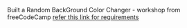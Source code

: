 Built a Random BackGround Color Changer - workshop from freeCodeCamp [refer this link for requirements](https://www.freecodecamp.org/learn/javascript-algorithms-and-data-structures-v8/learn-basic-debugging-by-building-a-random-background-color-changer/step-8)